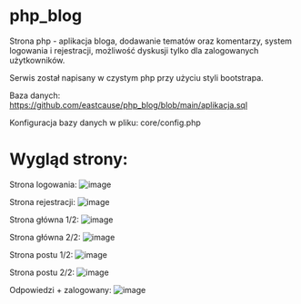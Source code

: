 # php_blog
Strona php - aplikacja bloga, dodawanie tematów oraz komentarzy, system logowania i rejestracji, możliwość dyskusji tylko dla zalogowanych użytkowników.

Serwis został napisany w czystym php przy użyciu styli bootstrapa.

Baza danych: https://github.com/eastcause/php_blog/blob/main/aplikacja.sql

Konfiguracja bazy danych w pliku:
core/config.php

# Wygląd strony:
Strona logowania:
![image](https://user-images.githubusercontent.com/105230470/194773593-c7285c36-42aa-4d9f-a7d4-d20fa22cafd8.png)

Strona rejestracji:
![image](https://user-images.githubusercontent.com/105230470/194773640-330c06e2-a815-412d-a65b-cec5d519dbbc.png)

Strona główna 1/2:
![image](https://user-images.githubusercontent.com/105230470/194773665-eb26095a-5cdc-46c9-8d77-fb0189de7048.png)

Strona główna 2/2:
![image](https://user-images.githubusercontent.com/105230470/194773675-fc3245c2-881a-44c0-b3fd-7fd71798b634.png)

Strona postu 1/2:
![image](https://user-images.githubusercontent.com/105230470/194773703-e87ad121-8b99-4f48-9223-30feed110bb2.png)

Strona postu 2/2:
![image](https://user-images.githubusercontent.com/105230470/194773719-0805e65a-cabc-4688-a9f1-be75a134a1d8.png)

Odpowiedzi + zalogowany:
![image](https://user-images.githubusercontent.com/105230470/194773803-09ab51d9-d78b-4fe8-be23-da794f8ec66d.png)

